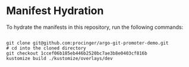 
# Manifest Hydration

To hydrate the manifests in this repository, run the following commands:

```shell

git clone git@github.com:procinger/argo-git-promoter-demo.git
# cd into the cloned directory
git checkout 1ccef06b185eb446b2520bc7ae3b8e0403cf816b
kustomize build ./kustomize/overlays/dev
```